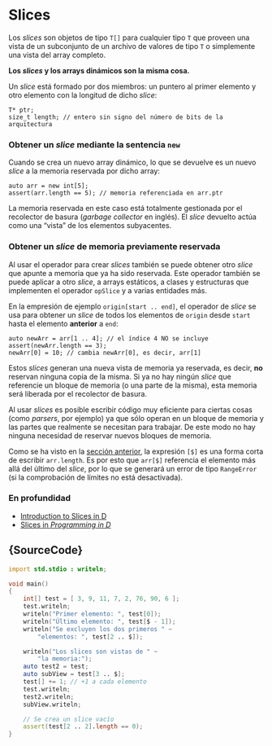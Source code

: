 # Slices

Los *slices* son objetos de tipo `T[]` para cualquier tipo `T` que proveen
una vista de un subconjunto de un archivo de valores de tipo `T` o
simplemente una vista del array completo.

**Los *slices* y los arrays dinámicos son la misma cosa.**

Un *slice* está formado por dos miembros: un puntero al primer elemento y
otro elemento con la longitud de dicho *slice*:

    T* ptr;
    size_t length; // entero sin signo del número de bits de la arquitectura

### Obtener un *slice* mediante la sentencia `new`

Cuando se crea un nuevo array dinámico, lo que se devuelve es un nuevo *slice*
a la memoria reservada por dicho array:

    auto arr = new int[5];
    assert(arr.length == 5); // memoria referenciada en arr.ptr

La memoria reservada en este caso está totalmente gestionada por el recolector
de basura (*garbage collector* en inglés). El *slice* devuelto actúa como una
“vista” de los elementos subyacentes.

### Obtener un *slice* de memoria previamente reservada

Al usar el operador para crear *slices* también se puede obtener otro *slice*
que apunte a memoria que ya ha sido reservada. Este operador también se puede
aplicar a otro *slice*, a arrays estáticos, a clases y estructuras que
implementen el operador `opSlice` y a varias entidades más.

En la empresión de ejemplo `origin[start .. end]`, el operador de *slice* se usa
para obtener un *slice* de todos los elementos de `origin` desde `start` hasta
el elemento **anterior** a `end`:

    auto newArr = arr[1 .. 4]; // el índice 4 NO se incluye
    assert(newArr.length == 3);
    newArr[0] = 10; // cambia newArr[0], es decir, arr[1]

Estos *slices* generan una nueva vista de memoria ya reservada, es decir,
**no** reservan ninguna copia de la misma. Si ya no hay ningún *slice* que
referencie un bloque de memoria (o una parte de la misma), esta memoria será
liberada por el recolector de basura.

Al usar *slices* es posible escribir código muy eficiente para ciertas cosas
(como *parsers*, por ejemplo) ya que sólo operan en un bloque de memoria y
las partes que realmente se necesitan para trabajar. De este modo no hay
ninguna necesidad de reservar nuevos bloques de memoria.

Como se ha visto en la [sección anterior](basics/arrays), la expresión `[$]`
es una forma corta de escribir `arr.length`. Es por esto que `arr[$]` referencia
el elemento más allá del último del *slice*, por lo que se generará un error de
tipo `RangeError` (si la comprobación de límites no está desactivada).

### En profundidad

- [Introduction to Slices in D](http://dlang.org/d-array-article.html)
- [Slices in _Programming in D_](http://ddili.org/ders/d.en/slices.html)

## {SourceCode}

```d
import std.stdio : writeln;

void main()
{
    int[] test = [ 3, 9, 11, 7, 2, 76, 90, 6 ];
    test.writeln;
    writeln("Primer elemento: ", test[0]);
    writeln("Último elemento: ", test[$ - 1]);
    writeln("Se excluyen los dos primeros " ~
        "elementos: ", test[2 .. $]);

    writeln("Los slices son vistas de " ~
        "la memoria:");
    auto test2 = test;
    auto subView = test[3 .. $];
    test[] += 1; // +1 a cada elemento
    test.writeln;
    test2.writeln;
    subView.writeln;

    // Se crea un slice vacío
    assert(test[2 .. 2].length == 0);
}
```

